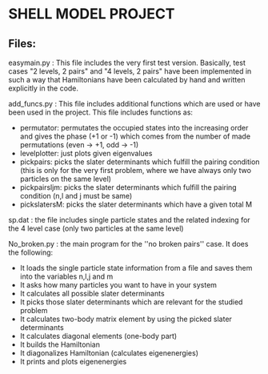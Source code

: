# SHELL MODEL PROJECT 

## Files:
easymain.py : This file includes the very first test version. Basically, test cases "2 levels, 2 pairs" and "4 levels, 2 pairs" have been implemented in such a way that Hamiltonians have been calculated by hand and written explicitly in the code. 

add_funcs.py : This file includes additional functions which are used or have been used in the project. This file includes functions as:
   + permutator: permutates the occupied states into the increasing order and gives the phase (+1 or -1) which comes from the number of made permutations (even -> +1, odd -> -1)
   + levelplotter: just plots given eigenvalues 
   + pickpairs: picks the slater determinants which fulfill the pairing condition (this is only for the very first problem, where we have always only two particles on the same level)
   + pickpairsljm: picks the slater determinants which fulfill the pairing condition (n,l and j must be same)
   + pickslatersM: picks the slater determinants which have a given total M
      
sp.dat : the file includes single particle states and the related indexing for the 4 level case (only two particles at the same level)

No_broken.py : the main program for the ''no broken pairs'' case. It does the following:
   + It loads the single particle state information from a file and saves them into the variables n,l,j and m
   + It asks how many particles you want to have in your system
   + It calculates all possible slater determinants
   + It picks those slater determinants which are relevant for the studied problem
   + It calculates two-body matrix element by using the picked slater determinants
   + It calculates diagonal elements (one-body part)
   + It builds the Hamiltonian 
   + It diagonalizes Hamiltonian (calculates eigenenergies)
   + It prints and plots eigenenergies
